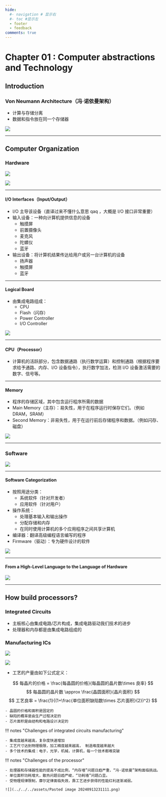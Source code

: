 ```yaml
---
hide:
  #- navigation # 显示右
  #- toc #显示左
  - footer
  - feedback
comments: true
---  
```

# Chapter 01 : Computer abstractions and Technology
## Introduction
### Von Neumann Architecture（冯·诺依曼架构）

- 计算与存储分离
- 数据和指令放在同一个存储器

![](../../../assets/2023-06-23_12-05-34.png)
***
## Computer Organization
### Hardware

![](../../../assets/Screenshot.png)

![](../../../assets/Screenshot6.png)
***
#### I/O Interfaces（Input/Output）

- I/O 主导该设备（直译过来不懂什么意思 qaq ，大概是 I/O 接口非常重要）
- 输入设备：一种向计算机提供信息的设备
	- 触摸屏
	- 前置摄像头
	- 麦克风
	- 陀螺仪
	- 蓝牙
- 输出设备：将计算机结果传达给用户或另一台计算机的设备
	- 扬声器
	- 触摸屏
	- 蓝牙
***
#### Logical Board

- 由集成电路组成：
	- CPU
	- Flash（闪存）
	- Power Controller
	- I/O Controller

![](../../../assets/Screenshot8.png)
***
#### CPU（Processor）

- 计算机的活跃部分，包含数据通路（执行数学运算）和控制通路（根据程序要求给予通路、内存、I/O 设备指令），执行数字加法，检测 I/O 设备激活需要的数字、信号等。
***
#### Memory

- 程序的存储区域，其中包含运行程序所需的数据
- Main Memory（主存）：易失性，用于在程序运行时保存它们。（例如 DRAM，SRAM）
- Second Memory：非易失性，用于在运行前后存储程序和数据。（例如闪存、磁盘）

![](../../../assets/Screenshot9.png)
***
### Software

![](../../../assets/Screenshot7.png)
***
#### Software Categorization

- 按照用途分类：
	- 系统软件（针对开发者）
	- 应用软件（针对用户）
- 操作系统：
	- 处理基本输入和输出操作
	- 分配存储和内存
	- 在同时使用计算机的多个应用程序之间共享计算机
- 编译器：翻译高级编程语言编写的程序
- Firmware（驱动）：专为硬件设计的软件

![](../../../assets/Screenshot10.png)
***
#### From a High-Level Language to the Language of Hardware

![](../../../assets/Screenshot11.png)

***
## How build processors?

### Integrated Circuits

- 主板核心由集成电路/芯片构成，集成电路驱动我们技术的进步
- 处理器和内存都是由集成电路组成的

### Manufacturing ICs

![](../../../assets/Pasted%20image%2020240911183452.png)

![](../../../assets/Pasted%20image%2020240911183537.png)

- 工艺的产量由如下公式定义：

$$
每晶片的价格 = \frac{每晶圆的价格}{每晶圆的晶片数\times 良率}
$$
$$
每晶圆的晶片数 \approx \frac{晶圆面积}{晶片面积}
$$
$$
工艺良率 = \frac{1}{(1+\frac{单位面积缺陷数\times 芯片面积}{2})^2}
$$

	- 晶圆的价格和面积是固定的
	- 缺陷的概率是由生产过程决定的
	- 芯片面积是由结构和电路设计决定的

!!! notes "Challenges of integrated circuits manufacturing"

	- 集成度越来越高，复杂度快速增加
	- 工艺尺寸达到物理极限，加工精度越来越高， 制造难度越来越大
	- 多个技术的集成：电子，光学，机械，计算机，每一个技术都难突破

!!! notes "Challenges of the processor"

	- 处理器和存储器性能的提高不成比例，“内存墙”问题日趋严重，“冯·诺依曼”架构面临挑战。
	- 单位面积功耗增大，散热问题日趋严峻，“功耗墙”问题凸显。
	- 受物理规律限制，摩尔定律面临失效，靠工艺进步获得的性能红利逐渐减弱。
	
	![](../../../assets/Pasted image 20240913231111.png)